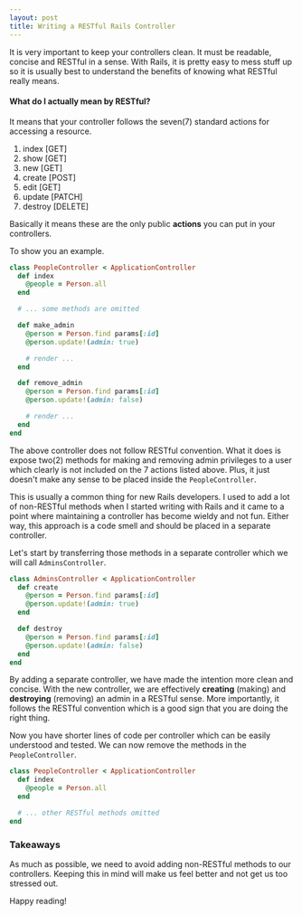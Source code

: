 ```yaml
---
layout: post
title: Writing a RESTful Rails Controller
---
```


It is very important to keep your controllers clean. It must be readable, concise
and RESTful in a sense. With Rails, it is pretty easy to mess stuff up so it is
usually best to understand the benefits of knowing what RESTful really means.

<!--break-->

#### What do I actually mean by RESTful?

It means that your controller follows the seven(7) standard actions for
accessing a resource.

1. index   [GET]
2. show    [GET]
3. new     [GET]
4. create  [POST]
5. edit    [GET]
6. update  [PATCH]
7. destroy [DELETE]

Basically it means these are the only public **actions** you can put in your
controllers.

To show you an example.

```ruby
class PeopleController < ApplicationController
  def index
    @people = Person.all
  end

  # ... some methods are omitted

  def make_admin
    @person = Person.find params[:id]
    @person.update!(admin: true)

    # render ...
  end

  def remove_admin
    @person = Person.find params[:id]
    @person.update!(admin: false)

    # render ...
  end
end
```

The above controller does not follow RESTful convention. What it does is expose
two(2) methods for making and removing admin privileges to a user which clearly
is not included on the 7 actions listed above. Plus, it just doesn't make any
sense to be placed inside the `PeopleController`.

This is usually a common thing for new Rails developers. I used to add a lot of
non-RESTful methods when I started writing with Rails and it came to a point where maintaining a controller has become wieldy and not fun. Either way, this approach is a code smell and should be placed in a
separate controller.

Let's start by transferring those methods in a separate controller which we will
call `AdminsController`.

```ruby
class AdminsController < ApplicationController
  def create
    @person = Person.find params[:id]
    @person.update!(admin: true)
  end

  def destroy
    @person = Person.find params[:id]
    @person.update!(admin: false)
  end
end
```

By adding a separate controller, we have made the intention more clean and
concise. With the new controller, we are effectively **creating** (making) and **destroying** (removing) an
admin in a RESTful sense. More importantly, it follows the RESTful convention
which is a good sign that you are doing the right thing.

Now you have shorter lines of code per controller which can be easily understood
and tested. We can now remove the methods in the `PeopleController`.

```ruby
class PeopleController < ApplicationController
  def index
    @people = Person.all
  end

  # ... other RESTful methods omitted
end
```

### Takeaways

As much as possible, we need to avoid adding non-RESTful methods to our
controllers. Keeping this in mind will make us feel better and not get us
too stressed out.

Happy reading!




